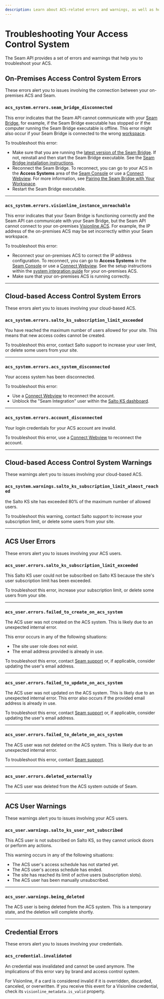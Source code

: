 ```yaml
---
description: Learn about ACS-related errors and warnings, as well as how to resolve them.
---
```


# Troubleshooting Your Access Control System

The Seam API provides a set of errors and warnings that help you to troubleshoot your ACS.

## On-Premises Access Control System Errors

These errors alert you to issues involving the connection between your on-premises ACS and Seam.

### `acs_system.errors.seam_bridge_disconnected`

This error indicates that the Seam API cannot communicate with your [Seam Bridge](../seam-bridge.md), for example, if the Seam Bridge executable has stopped or if the computer running the Seam Bridge executable is offline. This error might also occur if your Seam Bridge is connected to the wrong [workspace](../../core-concepts/workspaces/).

To troubleshoot this error:

* Make sure that you are running the [latest version of the Seam Bridge](https://www.seam.co/seam-bridge/releases/latest). If not, reinstall and then start the Seam Bridge executable. See the [Seam Bridge installation instructions](../seam-bridge.md#installation-instructions).
* Reconnect the Seam Bridge. To reconnect, you can go to your ACS in the **Access Systems** area of the [Seam Console](https://console.seam.co/) or use a [Connect Webview](../../api-clients/connect_webviews/). For more information, see [Pairing the Seam Bridge with Your Workspace](../seam-bridge.md#pairing-the-seam-bridge-with-your-workspace).
* Restart the Seam Bridge executable.

***

### `acs_system.errors.visionline_instance_unreachable`

This error indicates that your Seam Bridge is functioning correctly and the Seam API can communicate with your Seam Bridge, but the Seam API cannot connect to your on-premises [Visionline ACS](../../device-and-system-integration-guides/assa-abloy-visionline-access-control-system/). For example, the IP address of the on-premises ACS may be set incorrectly within your Seam workspace.

To troubleshoot this error:

* Reconnect your on-premises ACS to correct the IP address configuration. To reconnect, you can go to **Access Systems** in the [Seam Console](https://console.seam.co/) or use a [Connect Webview](../../api-clients/connect_webviews/). See the setup instructions within the [system integration guide](../../device-and-system-integration-guides/overview.md#access-control-systems) for your on-premises ACS.
* Make sure that your on-premises ACS is running correctly.

***

## Cloud-based Access Control System Errors

These errors alert you to issues involving your cloud-based ACS.

### `acs_system.errors.salto_ks_subscription_limit_exceeded`

You have reached the maximum number of users allowed for your site. This means that new access codes cannot be created.

To troubleshoot this error, contact Salto support to increase your user limit, or delete some users from your site.

***

### `acs_system.errors.acs_system_disconnected`

Your access system has been disconnected.

To troubleshoot this error:

* Use a [Connect Webview](../device-and-system-capabilities/connect-webviews/) to reconnect the account.
* Unblock the "Seam Integration" user within the [Salto KS dashboard](https://app.saltoks.com/).

***

### `acs_system.errors.account_disconnected`

Your login credentials for your ACS account are invalid.

To troubleshoot this error, use a [Connect Webview](../device-and-system-capabilities/connect-webviews/) to reconnect the account.

***

## Cloud-based Access Control System Warnings

These warnings alert you to issues involving your cloud-based ACS.

### `acs_system.warnings.salto_ks_subscription_limit_almost_reached`

the Salto KS site has exceeded 80% of the maximum number of allowed users.

To troubleshoot this warning, contact Salto support to increase your subscription limit, or delete some users from your site.

***

## ACS User Errors

These errors alert you to issues involving your ACS users.

### `acs_user.errors.salto_ks_subscription_limit_exceeded`

This Salto KS user could not be subscribed on Salto KS because the site's user subscription limit has been exceeded.

To troubleshoot this error, increase your subscription limit, or delete some users from your site.

***

### `acs_user.errors.failed_to_create_on_acs_system`

The ACS user was not created on the ACS system. This is likely due to an unexpected internal error.

This error occurs in any of the following situations:

* The site user role does not exist.
* The email address provided is already in use.

To troubleshoot this error, contact [Seam support](mailto:support@seam.co) or, if applicable, consider updating the user's email address.

***

### `acs_user.errors.failed_to_update_on_acs_system`

The ACS user was not updated on the ACS system. This is likely due to an unexpected internal error. This error also occurs if the provided email address is already in use.

To troubleshoot this error, contact [Seam support](mailto:support@seam.co) or, if applicable, consider updating the user's email address.

***

### `acs_user.errors.failed_to_delete_on_acs_system`

The ACS user was not deleted on the ACS system. This is likely due to an unexpected internal error.

To troubleshoot this error, contact [Seam support](mailto:support@seam.co).

***

### `acs_user.errors.deleted_externally`

The ACS user was deleted from the ACS system outside of Seam.

***

## ACS User Warnings

These warnings alert you to issues involving your ACS users.

### `acs_user.warnings.salto_ks_user_not_subscribed`

This ACS user is not subscribed on Salto KS, so they cannot unlock doors or perform any actions.

This warning occurs in any of the following situations:

* The ACS user's access schedule has not started yet.
* The ACS user's access schedule has ended.
* The site has reached its limit of active users (subscription slots).
* The ACS user has been manually unsubscribed.

***

### `acs_user.warnings.being_deleted`

The ACS user is being deleted from the ACS system. This is a temporary state, and the deletion will complete shortly.

***

## Credential Errors

These errors alert you to issues involving your credentials.

### `acs_credential.invalidated`

An credential was invalidated and cannot be used anymore. The implications of this error vary by brand and access control system.

For Visionline, if a card is considered invalid if it is overridden, discarded, canceled, or overwritten. If you receive this event for a Visionline credential, check its `visionline_metadata.is_valid` property.
